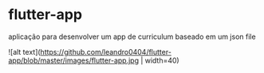 # flutter-app
aplicação para  desenvolver um app de curriculum baseado em um json file


![alt text](https://github.com/leandro0404/flutter-app/blob/master/images/flutter-app.jpg | width=40)
